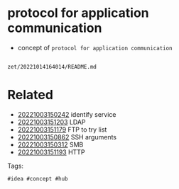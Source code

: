 # protocol for application communication

- concept of `protocol for application communication`

```
```

` zet/20221014164014/README.md `

# Related

- [20221003150242](/zet/20221003150242/README.md) identify service
- [20221003151203](/zet/20221003151203/README.md) LDAP
- [20221003151179](/zet/20221003151179/README.md) FTP to try list
- [20221003150862](/zet/20221003150862/README.md) SSH arguments
- [20221003150312](/zet/20221003150312/README.md) SMB
- [20221003151193](/zet/20221003151193/README.md) HTTP

Tags:

    #idea #concept #hub
